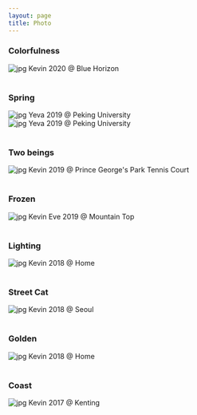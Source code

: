```yaml
---
layout: page
title: Photo
---
```

### Colorfulness
![jpg](../assets/img/photo/may20sea.jpg)
Kevin 2020 @ Blue Horizon
<br/><br/>

### Spring
![jpg](../assets/img/photo/mar19flw.jpg)
Yeva 2019 @ Peking University
<br/>
![jpg](../assets/img/photo/mar19lake.jpg)
Yeva 2019 @ Peking University
<br/><br/>

### Two beings
![jpg](../assets/img/photo/mar19mantodea.jpg)
Kevin 2019 @ Prince George's Park Tennis Court
<br/><br/>

### Frozen
![jpg](../assets/img/photo/eve19freeze.jpg)
Kevin Eve 2019 @ Mountain Top
<br/><br/>

### Lighting
![jpg](../assets/img/photo/dec18light.jpg)
Kevin 2018 @ Home
<br/><br/>

### Street Cat
![jpg](../assets/img/photo/july18cat.jpg)
Kevin 2018 @ Seoul
<br/><br/>

### Golden
![jpg](../assets/img/photo/jan18golden.jpg)
Kevin 2018 @ Home
<br/><br/>

### Coast
![jpg](../assets/img/photo/dec17coast.jpg)
Kevin 2017 @ Kenting
<br/><br/>
